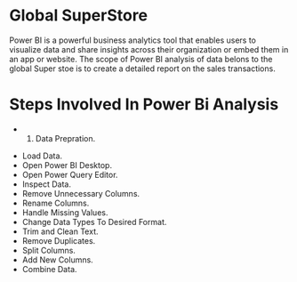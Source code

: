 # **Global SuperStore**
  Power BI is a powerful business analytics tool that enables users to visualize data and share insights across their organization or embed them in an app or website. The scope of Power BI analysis of  data belons to the global Super stoe is to create a detailed report on the sales transactions.

# **Steps Involved In Power Bi Analysis**
* 1. Data Prepration.
- Load Data.
- Open Power BI Desktop.
- Open Power Query Editor.
- Inspect Data.
- Remove Unnecessary Columns.
- Rename Columns.
- Handle Missing Values.
- Change Data Types To Desired Format.
- Trim and Clean Text.
- Remove Duplicates.
- Split Columns.
- Add New Columns.
- Combine Data.
